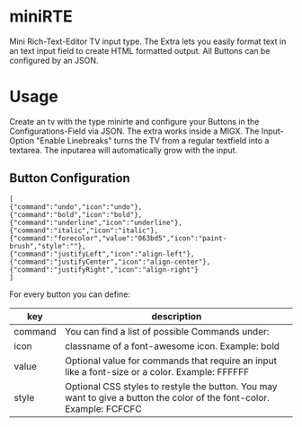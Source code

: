 # miniRTE
Mini Rich-Text-Editor TV input type. The Extra lets you easily format text in an text input field to create HTML formatted output. All Buttons can be configured by an JSON.


# Usage 
Create an tv with the type minirte and configure your Buttons in the Configurations-Field via JSON. The extra works inside a MIGX.
The Input-Option "Enable Linebreaks" turns the TV from a regular textfield into a textarea. The inputarea will automatically grow with the input.

## Button Configuration
```
[
{"command":"undo","icon":"undo"},
{"command":"bold","icon":"bold"},
{"command":"underline","icon":"underline"},
{"command":"italic","icon":"italic"},
{"command":"forecolor","value":"063bd5","icon":"paint-brush","style":""},
{"command":"justifyLeft","icon":"align-left"},
{"command":"justifyCenter","icon":"align-center"},
{"command":"justifyRight","icon":"align-right"}
]
```

For every button you can define:

| key | description |
| --- | --- |
| command | You can find a list of possible Commands under: |
| icon | classname of a font-awesome icon. Example: bold |
| value | Optional value for commands that require an input like a font-size or a color. Example: FFFFFF |
| style | Optional CSS styles to restyle the button. You may want to give a button the color of the font-color. Example: FCFCFC |
